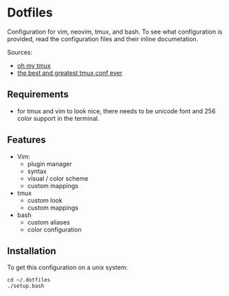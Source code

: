 # Dotfiles

Configuration for vim, neovim, tmux, and bash.
To see what configuration is provided, read the configuration files and their inline documetation.

Sources:
- [oh my tmux](https://github.com/gpakosz/.tmux)
- [the best and greatest tmux conf ever](https://gist.github.com/spicycode/1229612)

## Requirements
- for tmux and vim to look nice, there needs to be unicode font and 256 color support in the terminal.

## Features
- Vim:
  - plugin manager
  - syntax
  - visual / color scheme
  - custom mappings
- tmux
  - custom look
  - custom mappings
- bash
  - custom aliases
  - color configuration

## Installation
To get this configuration on a unix system:
```
cd ~/.dotfiles
./setup.bash
```
